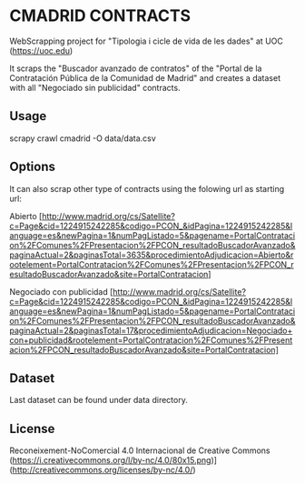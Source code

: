 


# CMADRID CONTRACTS

WebScrapping project for "Tipologia i cicle de vida de les dades" at UOC (https://uoc.edu)

It scraps the "Buscador avanzado de contratos" of the "Portal de la Contratación Pública de la Comunidad de Madrid" and creates a dataset with all "Negociado sin publicidad" contracts.

## Usage

scrapy crawl cmadrid -O data/data.csv

## Options

It can also scrap other type of contracts using the folowing url as starting url:

Abierto [http://www.madrid.org/cs/Satellite?c=Page&cid=1224915242285&codigo=PCON_&idPagina=1224915242285&language=es&newPagina=1&numPagListado=5&pagename=PortalContratacion%2FComunes%2FPresentacion%2FPCON_resultadoBuscadorAvanzado&paginaActual=2&paginasTotal=3635&procedimientoAdjudicacion=Abierto&rootelement=PortalContratacion%2FComunes%2FPresentacion%2FPCON_resultadoBuscadorAvanzado&site=PortalContratacion]


Negociado con publicidad [http://www.madrid.org/cs/Satellite?c=Page&cid=1224915242285&codigo=PCON_&idPagina=1224915242285&language=es&newPagina=1&numPagListado=5&pagename=PortalContratacion%2FComunes%2FPresentacion%2FPCON_resultadoBuscadorAvanzado&paginaActual=2&paginasTotal=17&procedimientoAdjudicacion=Negociado+con+publicidad&rootelement=PortalContratacion%2FComunes%2FPresentacion%2FPCON_resultadoBuscadorAvanzado&site=PortalContratacion]

## Dataset

Last dataset can be found under data directory.

## License

Reconeixement-NoComercial 4.0 Internacional de Creative Commons (https://i.creativecommons.org/l/by-nc/4.0/80x15.png)](http://creativecommons.org/licenses/by-nc/4.0/)


